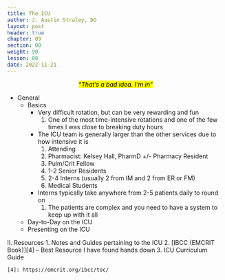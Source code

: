 ```yaml
---
title: The ICU
author: J. Austin Straley, DO
layout: post
header: true
chapter: 09
section: 00
weight: 90
lesson: 00
date: 2022-11-21
---
```


*<center><mark>“That’s a bad idea. I‘m in”</mark></center>*
 
- General
    - Basics
        - Very difficult rotation, but can be very rewarding and fun
			1. One of the most time-intensive rotations and one of the few times I was close to breaking duty hours
        - The ICU team is generally larger than the other services due to how intensive it is
			1. Attending
			2. Pharmacist: Kelsey Hall, PharmD +/- Pharmacy Resident
			3. Pulm/Crit Fellow
			4. 1-2 Senior Residents
			5. 2-4 Interns (usually 2 from IM and 2 from ER or FM)
			6. Medical Students
        - Interns typically take anywhere from 2-5 patients daily to round on
			1. The patients are complex and you need to have a system to keep up with it all
    - Day-to-Day on the ICU
    - Presenting on the ICU
	



II. Resources
	1. Notes and Guides pertaining to the ICU
	2. [IBCC (EMCRIT Book)][4] – Best Resource I have found hands down
	3. ICU Curriculum Guide

	[4]: https://emcrit.org/ibcc/toc/